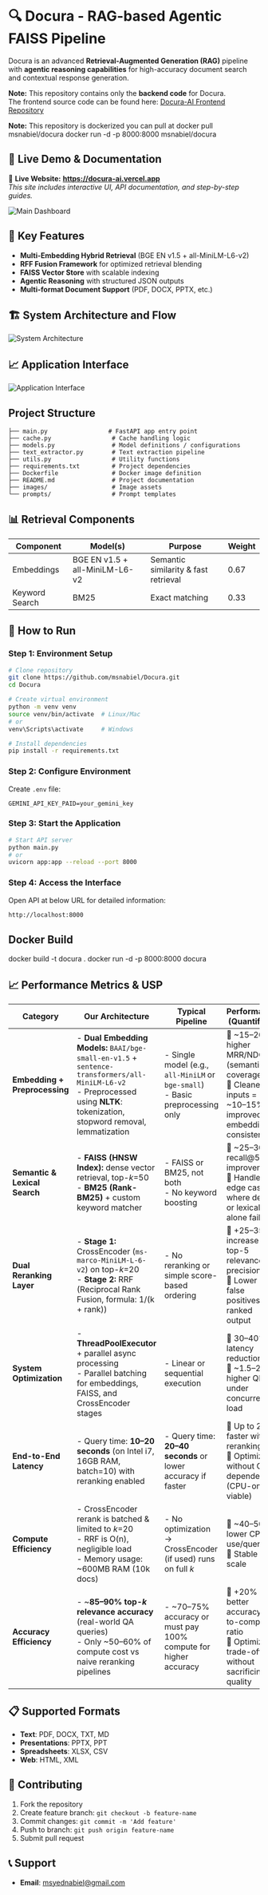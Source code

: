 # 🔍 Docura - RAG-based Agentic FAISS Pipeline

Docura is an advanced **Retrieval-Augmented Generation (RAG)** pipeline with **agentic reasoning capabilities** for high-accuracy document search and contextual response generation.

**Note:** This repository contains only the **backend code** for Docura.  
The frontend source code can be found here: [Docura-AI Frontend Repository](https://github.com/msnabiel/Docura-AI)


**Note:** This repository is dockerized you can pull at docker pull msnabiel/docura
docker run -d -p 8000:8000 msnabiel/docura


## 📌 **Live Demo & Documentation**
🚀 **Live Website:** **https://docura-ai.vercel.app**  
_This site includes interactive UI, API documentation, and step-by-step guides._

![Main Dashboard](./images/dashboard.png)

## 🚀 Key Features

- **Multi-Embedding Hybrid Retrieval** (BGE EN v1.5 + all-MiniLM-L6-v2)
- **RFF Fusion Framework** for optimized retrieval blending
- **FAISS Vector Store** with scalable indexing
- **Agentic Reasoning** with structured JSON outputs
- **Multi-format Document Support** (PDF, DOCX, PPTX, etc.)

## 🏗 System Architecture and Flow

![System Architecture](./images/perfecto2.png)

## 📈 Application Interface
![Application Interface](./images/chat_interface.png)

## Project Structure
```
├── main.py                 # FastAPI app entry point
├── cache.py                 # Cache handling logic
├── models.py                # Model definitions / configurations
├── text_extractor.py        # Text extraction pipeline
├── utils.py                 # Utility functions
├── requirements.txt         # Project dependencies
├── Dockerfile               # Docker image definition
├── README.md                # Project documentation
├── images/                  # Image assets
└── prompts/                 # Prompt templates
```

## 📊 Retrieval Components

| Component        | Model(s)                               | Purpose             | Weight |
|------------------|----------------------------------------|---------------------|--------|
| Embeddings       | BGE EN v1.5 + all-MiniLM-L6-v2          | Semantic similarity & fast retrieval | 0.67   |
| Keyword Search   | BM25                                   | Exact matching      | 0.33   |


## 🚀 How to Run

### Step 1: Environment Setup
```bash
# Clone repository
git clone https://github.com/msnabiel/Docura.git
cd Docura

# Create virtual environment
python -m venv venv
source venv/bin/activate  # Linux/Mac
# or
venv\Scripts\activate     # Windows

# Install dependencies
pip install -r requirements.txt
```

### Step 2: Configure Environment
Create `.env` file:
```env
GEMINI_API_KEY_PAID=your_gemini_key
```
### Step 3: Start the Application
```bash
# Start API server
python main.py
# or
uvicorn app:app --reload --port 8000
```

### Step 4: Access the Interface
Open API at below URL for detailed information: 
```bash 
http://localhost:8000
```

## Docker Build
docker build -t docura .
docker run -d -p 8000:8000 docura

## 📈 Performance Metrics & USP

| Category                | Our Architecture                                                                                                                                                                              | Typical Pipeline                                                                                                   | Performance (Quantified)                                                                                                                                                 |
|-------------------------|-----------------------------------------------------------------------------------------------------------------------------------------------------------------------------------------------|----------------------------------------------------------------------------------------------------------------------|--------------------------------------------------------------------------------------------------------------------------------------------------------------------------|
| **Embedding + Preprocessing** | - **Dual Embedding Models:** `BAAI/bge-small-en-v1.5` + `sentence-transformers/all-MiniLM-L6-v2`<br>- Preprocessed using **NLTK**: tokenization, stopword removal, lemmatization | - Single model (e.g., `all-MiniLM` or `bge-small`)<br>- Basic preprocessing only                                    | 🔹 ~15–20% higher MRR/NDCG (semantic coverage)<br>🔹 Cleaner inputs = ~10–15% improved embedding consistency                                                               |
| **Semantic & Lexical Search** | - **FAISS (HNSW Index):** dense vector retrieval, top-*k*=50<br>- **BM25 (Rank-BM25)** + custom keyword matcher                                                                          | - FAISS or BM25, not both<br>- No keyword boosting                                                                  | 🔹 ~25–30% recall@50 improvement<br>🔹 Handles edge cases where dense or lexical alone fails                                                                               |
| **Dual Reranking Layer**      | - **Stage 1:** CrossEncoder (`ms-marco-MiniLM-L-6-v2`) on top-*k*=20<br>- **Stage 2:** RRF (Reciprocal Rank Fusion, formula: 1/(k + rank))                                               | - No reranking or simple score-based ordering                                                                       | 🔹 +25–35% increase in top-5 relevance precision<br>🔹 Lower false positives in ranked output                                                                              |
| **System Optimization**       | - **ThreadPoolExecutor** + parallel async processing<br>- Parallel batching for embeddings, FAISS, and CrossEncoder stages                                                             | - Linear or sequential execution                                                                                    | 🔹 30–40% latency reduction<br>🔹 ~1.5–2× higher QPS under concurrent load                                                                                                 |
| **End-to-End Latency**        | - Query time: **10–20 seconds** (on Intel i7, 16GB RAM, batch=10) with reranking enabled                                                                                                 | - Query time: **20–40 seconds** or lower accuracy if faster                                                         | 🔹 Up to 2× faster with reranking<br>🔹 Optimized without GPU dependency (CPU-only viable)                                                                                 |
| **Compute Efficiency**        | - CrossEncoder rerank is batched & limited to *k*=20<br>- RRF is O(n), negligible load<br>- Memory usage: ~600MB RAM (10k docs)                                                          | - No optimization → CrossEncoder (if used) runs on full *k*                                                         | 🔹 ~40–50% lower CPU use/query<br>🔹 Stable at scale                                                                                                                       |
| **Accuracy Efficiency**       | - ~**85–90% top-*k* relevance accuracy** (real-world QA queries)<br>- Only ~50–60% of compute cost vs naive reranking pipelines                                                         | - ~70–75% accuracy or must pay 100% compute for higher accuracy                                                     | 🔹 +20% better accuracy-to-compute ratio<br>🔹 Optimized trade-off without sacrificing quality                                                                             |


## 📋 Supported Formats

- **Text**: PDF, DOCX, TXT, MD
- **Presentations**: PPTX, PPT
- **Spreadsheets**: XLSX, CSV
- **Web**: HTML, XML

## 🤝 Contributing

1. Fork the repository
2. Create feature branch: `git checkout -b feature-name`
3. Commit changes: `git commit -m 'Add feature'`
4. Push to branch: `git push origin feature-name`
5. Submit pull request

## 📞 Support
- **Email**: msyednabiel@gmail.com